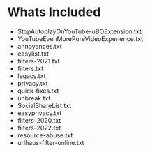 # Whats Included
- StopAutoplayOnYouTube-uBOExtension.txt
- YouTubeEvenMorePureVideoExperience.txt
- annoyances.txt
- easylist.txt
- filters-2021.txt
- filters.txt
- legacy.txt
- privacy.txt
- quick-fixes.txt
- unbreak.txt
- SocialShareList.txt
- easyprivacy.txt
- filters-2020.txt
- filters-2022.txt
- resource-abuse.txt
- urlhaus-filter-online.txt